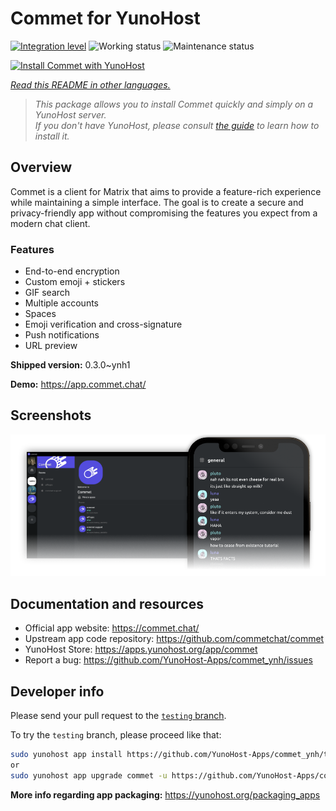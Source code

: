 <!--
N.B.: This README was automatically generated by <https://github.com/YunoHost/apps/tree/master/tools/readme_generator>
It shall NOT be edited by hand.
-->

# Commet for YunoHost

[![Integration level](https://apps.yunohost.org/badge/integration/commet)](https://ci-apps.yunohost.org/ci/apps/commet/)
![Working status](https://apps.yunohost.org/badge/state/commet)
![Maintenance status](https://apps.yunohost.org/badge/maintained/commet)

[![Install Commet with YunoHost](https://install-app.yunohost.org/install-with-yunohost.svg)](https://install-app.yunohost.org/?app=commet)

*[Read this README in other languages.](./ALL_README.md)*

> *This package allows you to install Commet quickly and simply on a YunoHost server.*  
> *If you don't have YunoHost, please consult [the guide](https://yunohost.org/install) to learn how to install it.*

## Overview

Commet is a client for Matrix that aims to provide a feature-rich experience while maintaining a simple interface. The goal is to create a secure and privacy-friendly app without compromising the features you expect from a modern chat client.

### Features

- End-to-end encryption
- Custom emoji + stickers
- GIF search
- Multiple accounts
- Spaces
- Emoji verification and cross-signature
- Push notifications
- URL preview


**Shipped version:** 0.3.0~ynh1

**Demo:** <https://app.commet.chat/>

## Screenshots

![Screenshot of Commet](./doc/screenshots/screenshot.png)

## Documentation and resources

- Official app website: <https://commet.chat/>
- Upstream app code repository: <https://github.com/commetchat/commet>
- YunoHost Store: <https://apps.yunohost.org/app/commet>
- Report a bug: <https://github.com/YunoHost-Apps/commet_ynh/issues>

## Developer info

Please send your pull request to the [`testing` branch](https://github.com/YunoHost-Apps/commet_ynh/tree/testing).

To try the `testing` branch, please proceed like that:

```bash
sudo yunohost app install https://github.com/YunoHost-Apps/commet_ynh/tree/testing --debug
or
sudo yunohost app upgrade commet -u https://github.com/YunoHost-Apps/commet_ynh/tree/testing --debug
```

**More info regarding app packaging:** <https://yunohost.org/packaging_apps>

